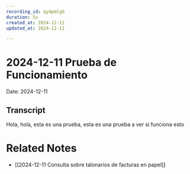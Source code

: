 ```yaml
---
recording_id: qy4pmCgO
duration: 5s
created_at: 2024-12-11
updated_at: 2024-12-11

---
```

# 2024-12-11 Prueba de Funcionamiento

Date: 2024-12-11

## Transcript

Hola, hola, esta es una prueba, esta es una prueba a ver si funciona esto

# Related Notes

- [[2024-12-11 Consulta sobre talonarios de facturas en papel]]